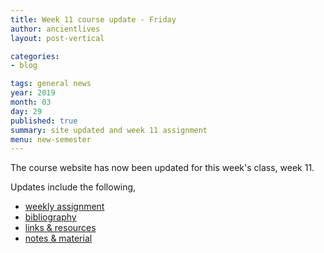 ```yaml
---
title: Week 11 course update - Friday
author: ancientlives
layout: post-vertical

categories:
- blog

tags: general news
year: 2019
month: 03
day: 29
published: true
summary: site updated and week 11 assignment
menu: new-semester
---
```


The course website has now been updated for this week's class, week 11.

Updates include the following,

* [weekly assignment](/weekly_assignment)
* [bibliography](/bibliography)
* [links & resources](/links)
* [notes & material](/notes)
